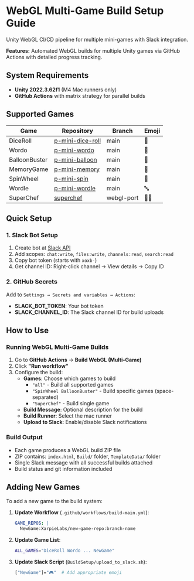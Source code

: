 # WebGL Multi-Game Build Setup Guide

Unity WebGL CI/CD pipeline for multiple mini-games with Slack integration.

**Features:** Automated WebGL builds for multiple Unity games via GitHub Actions with detailed progress tracking.

## System Requirements

- **Unity 2022.3.62f1** (M4 Mac runners only)
- **GitHub Actions** with matrix strategy for parallel builds

## Supported Games

| Game          | Repository                                                         | Branch     | Emoji |
| ------------- | ------------------------------------------------------------------ | ---------- | ----- |
| DiceRoll      | [p-mini-dice-roll](https://github.com/XarpieLabs/p-mini-dice-roll) | main       | 🎲    |
| Wordo         | [p-mini-wordo](https://github.com/XarpieLabs/p-mini-wordo)         | main       | 📝    |
| BalloonBuster | [p-mini-balloon](https://github.com/XarpieLabs/p-mini-balloon)     | main       | 🎈    |
| MemoryGame    | [p-mini-memory](https://github.com/XarpieLabs/p-mini-memory)       | main       | 🧠    |
| SpinWheel     | [p-mini-spin](https://github.com/XarpieLabs/p-mini-spin)           | main       | 🎯    |
| Wordle        | [p-mini-wordle](https://github.com/XarpieLabs/p-mini-wordle)       | main       | 🔤    |
| SuperChef     | [superchef](https://github.com/XarpieLabs/superchef)               | webgl-port | 👨‍🍳    |

## Quick Setup

### 1. Slack Bot Setup

1. Create bot at [Slack API](https://api.slack.com/apps)
2. Add scopes: `chat:write`, `files:write`, `channels:read`, `search:read`
3. Copy bot token (starts with `xoxb-`)
4. Get channel ID: Right-click channel → View details → Copy ID

### 2. GitHub Secrets

Add to `Settings → Secrets and variables → Actions`:

- **SLACK_BOT_TOKEN**: Your bot token
- **SLACK_CHANNEL_ID**: The Slack channel ID for build uploads

## How to Use

### Running WebGL Multi-Game Builds

1. Go to **GitHub Actions** → **Build WebGL (Multi-Game)**
2. Click **"Run workflow"**
3. Configure the build:
   - **Games**: Choose which games to build
     - `"all"` - Build all supported games
     - `"SpinWheel BalloonBuster"` - Build specific games (space-separated)
     - `"SuperChef"` - Build single game
   - **Build Message**: Optional description for the build
   - **Build Runner**: Select the mac runner
   - **Upload to Slack**: Enable/disable Slack notifications

### Build Output

- Each game produces a WebGL build ZIP file
- ZIP contains: `index.html`, `Build/` folder, `TemplateData/` folder
- Single Slack message with all successful builds attached
- Build status and git information included

## Adding New Games

To add a new game to the build system:

1. **Update Workflow** (`.github/workflows/build-main.yml`):
   ```yaml
   GAME_REPOS: |
     NewGame:XarpieLabs/new-game-repo:branch-name
   ```
2. **Update Game List**:

   ```bash
   ALL_GAMES="DiceRoll Wordo ... NewGame"
   ```

3. **Update Slack Script** (`BuildSetup/upload_to_slack.sh`):
   ```bash
   ["NewGame"]="🎮"  # Add appropriate emoji
   ```

